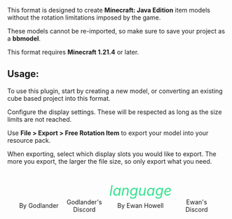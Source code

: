 <div id="about-content">
  <p>This format is designed to create <strong>Minecraft: Java Edition</strong> item models without the rotation limitations imposed by the game.</p>
  <p>These models cannot be re-imported, so make sure to save your project as a <strong>bbmodel</strong>.</p>
  <p>This format requires <strong>Minecraft 1.21.4</strong> or later.</p>
  <h2 class="markdown">Usage:</h2>
  <p>To use this plugin, start by creating a new model, or converting an existing cube based project into this format.</p>
  <p>Configure the display settings. These will be respected as long as the size limits are not reached.</p>
  <p>Use <strong>File > Export > Free Rotation Item</strong> to export your model into your resource pack.</p>
  <p>When exporting, select which display slots you would like to export. The more you export, the larger the file size, so only export what you need.</p>
</div>
<style>
  .about {
    height: 100%;
    display: flex;
    flex-direction: column;
    justify-content: space-between;
  }
  #about-content {
    overflow-y: auto;
    min-height: 128px;
  }
  #about-content > img {
    width: 100%;
    height: 128px;
    object-fit: contain;
    margin: 16px 0 24px;
    filter: drop-shadow(0 3px 10px #0006);
  }
  #about-markdown-links {
    display: flex;
    justify-content: space-around;
    margin: 20px 20px 0;
  }
  #about-markdown-links > a {
    display: flex;
    flex-direction: column;
    align-items: center;
    gap: 5px;
    padding: 5px;
    text-decoration: none;
    flex-grow: 1;
    flex-basis: 0;
    color: var(--color-subtle_text);
    text-align: center;
  }
  #about-markdown-links > a:hover {
    background-color: var(--color-accent);
    color: var(--color-light);
  }
  #about-markdown-links > a > i {
    font-size: 32px;
    width: 100%;
    max-width: initial;
    height: 32px;
    text-align: center;
  }
  #about-markdown-links > a:hover > i {
    color: var(--color-light) !important;
  }
  #about-markdown-links > a > p {
    flex: 1;
    display: flex;
    align-items: center;
    margin: 0;
  }
</style>
<div id="about-markdown-links">
  <a href="https://github.com/Godlander">
    <i class="fa_big icon fab fa-github" style="color: #6E40C9;"></i>
    <p>By Godlander</p>
  </a>
  <a href="https://discord.gg/2s6th9SvZd">
    <i class="fa_big icon fab fa-discord" style="color: #727FFF;"></i>
    <p>Godlander's Discord</p>
  </a>
  <a href="https://ewanhowell.com/">
    <i class="material-icons icon" style="color: #33E38E;">language</i>
    <p>By Ewan Howell</p>
  </a>
  <a href="https://discord.ewanhowell.com/">
    <i class="fa_big icon fab fa-discord" style="color: #727FFF;"></i>
    <p>Ewan's Discord</p>
  </a>
</div>